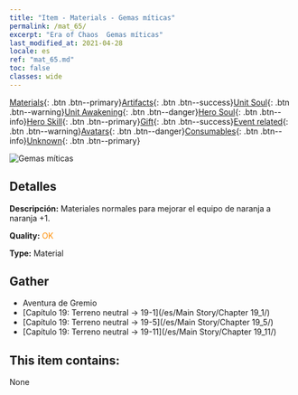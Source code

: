 ```yaml
---
title: "Item - Materials - Gemas míticas"
permalink: /mat_65/
excerpt: "Era of Chaos  Gemas míticas"
last_modified_at: 2021-04-28
locale: es
ref: "mat_65.md"
toc: false
classes: wide
---
```

 [Materials](/ItemsES/){: .btn .btn--primary}[Artifacts](/ItemsES/Artifacts/){: .btn .btn--success}[Unit Soul](/ItemsES/UnitSoul/){: .btn .btn--warning}[Unit Awakening](/ItemsES/UnitAwakening/){: .btn .btn--danger}[Hero Soul](/ItemsES/HeroSoul/){: .btn .btn--info}[Hero Skill](/ItemsES/HeroSkill/){: .btn .btn--primary}[Gift](/ItemsES/Gift/){: .btn .btn--success}[Event related](/ItemsES/Events/){: .btn .btn--warning}[Avatars](/ItemsES/Avatars/){: .btn .btn--danger}[Consumables](/ItemsES/Consumables/){: .btn .btn--info}[Unknown](/ItemsES/Unknown/){: .btn .btn--primary}

 ![Gemas míticas](/images/t/i_cailiao_baoshi3.png)

## Detalles
 **Descripción:** Materiales normales para mejorar el equipo de naranja a naranja +1.

 **Quality:** <span style="color: #FF8C00">OK</span>

 **Type:** Material

## Gather

*    Aventura de Gremio 
*    [Capítulo 19: Terreno neutral -> 19-1](/es/Main Story/Chapter 19_1/) 
*    [Capítulo 19: Terreno neutral -> 19-5](/es/Main Story/Chapter 19_5/) 
*    [Capítulo 19: Terreno neutral -> 19-11](/es/Main Story/Chapter 19_11/) 

## This item contains:

  None

